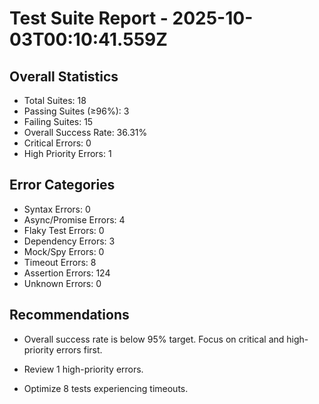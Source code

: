 # Test Suite Report - 2025-10-03T00:10:41.559Z

## Overall Statistics
- Total Suites: 18
- Passing Suites (≥96%): 3
- Failing Suites: 15
- Overall Success Rate: 36.31%
- Critical Errors: 0
- High Priority Errors: 1

## Error Categories
- Syntax Errors: 0
- Async/Promise Errors: 4
- Flaky Test Errors: 0
- Dependency Errors: 3
- Mock/Spy Errors: 0
- Timeout Errors: 8
- Assertion Errors: 124
- Unknown Errors: 0

## Recommendations
- Overall success rate is below 95% target. Focus on critical and high-priority errors first.

- Review 1 high-priority errors.

- Optimize 8 tests experiencing timeouts.
